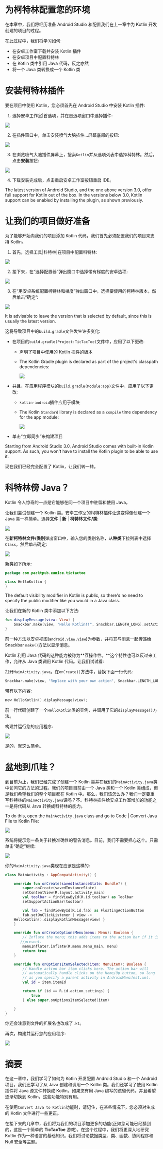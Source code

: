 # 为柯特林配置您的环境

在本章中，我们将经历准备 Android Studio 和配置我们在上一章中为 Kotlin 开发创建的项目的过程。

在此过程中，我们将学习如何:

*   在安卓工作室下载并安装 Kotlin 插件
*   在安卓项目中配置科特林
*   在 Kotlin 类中引用 Java 代码，反之亦然
*   将一个 Java 类转换成一个 Kotlin 类

# 安装柯特林插件

要在项目中使用 Kotlin，您必须首先在 Android Studio 中安装 Kotlin 插件:

1.  选择安卓工作室|首选项，并在首选项窗口中选择插件:

![](img/6eeca930-ba23-4cba-9262-9e4593ecaf45.png)

2.  在插件窗口中，单击安装喷气大脑插件...屏幕底部的按钮:

![](img/fbe19542-89f2-4282-a428-71b6b3ba60ac.png)

3.  在浏览喷气大脑插件屏幕上，搜索`Kotlin`并从选项列表中选择科特林。然后，点击**安装**按钮:

![](img/fcff73cc-716a-4821-acc3-22f88a3cfe8d.png)

4.  下载安装完成后，点击重启安卓工作室按钮重启 IDE。

The latest version of Android Studio, and the one above version 3.0, offer full support for Kotlin out of the box. In the versions below 3.0, Kotlin support can be enabled by installing the plugin, as shown previously.

# 让我们的项目做好准备

为了能够开始向我们的项目添加 Kotlin 代码，我们首先必须配置我们的项目来支持 Kotlin。

1.  首先，选择工具|科特林|在项目中配置科特林:

![](img/7b44bfcd-6216-469f-b715-425541d334a2.png)

2.  接下来，在“选择配置器”弹出窗口中选择带有梯度的安卓选项:

![](img/84bd81bf-8e66-44a3-8405-37b1770dff0f.png)

3.  在“用安卓系统配置柯特林和梯度”弹出窗口中，选择要使用的柯特林版本，然后单击“确定”:

![](img/e4f8234b-101b-466a-b2c2-6964455982c4.png)

It is advisable to leave the version that is selected by default, since this is usually the latest version.

这将导致项目中的`build.gradle`文件发生许多变化:

*   在项目的`build.gradle(Project:TicTacToe)`文件中，应用了以下更改:
    *   声明了项目中使用的 Kotlin 插件的版本
    *   The Kotlin Gradle plugin is declared as part of the project's classpath dependencies:

        ![](img/74bb5c89-3e61-479d-bba4-f95c7d7eafa5.png)

*   并且，在应用程序模块的`build.gradle(Module:app)`文件中，应用了以下更改:
    *   `kotlin-android`插件应用于模块
    *   The Kotlin `Standard` library is declared as a `compile` time dependency for the app module:

        ![](img/43fba6df-86e6-4d68-bc59-435746142b29.png)

*   单击“立即同步”来构建项目

Starting from Android Studio 3.0, Android Studio comes with built-in Kotlin support. As such, you won't have to install the Kotlin plugin to be able to use it.

现在我们已经完全配置了 Kotlin，让我们转一转。

# 科特林傍 Java？

Kotlin 令人惊奇的一点是它能够在同一个项目中驻留和使用 Java。

让我们尝试创建一个 Kotlin 类。安卓工作室的柯特林插件让这变得像创建一个 Java 类一样简单。选择**文件** | **新** | **柯特林文件/类**:

![](img/cb81df55-069c-4ff5-bbd4-86c507398631.png)

在**新柯特林文件/类别**弹出窗口中，输入您的类别名称，从**种类**下拉列表中选择`Class`，然后单击确定:

![](img/0587550e-c61c-42d0-a07a-a892ade2b6ef.png)

新类如下所示:

```kt
package com.packtpub.eunice.tictactoe

class HelloKotlin {
}
```

The default visibility modifier in Kotlin is public, so there's no need to specify the public modifier like you would in a Java class.

让我们在新的 Kotlin 类中添加以下方法:

```kt
fun displayMessage(view: View) {
    Snackbar.make(view, "Hello Kotlin!!", Snackbar.LENGTH_LONG).setAction("Action", null).show()
}
```

前一种方法以安卓视图(`android.view.View`)为参数，并将其与消息一起传递给 Snackbar `make()`方法以显示消息。

Kotlin 利用 Java 代码的这种能力被称为**互操作性。**这个特性也可以反过来工作，允许从 Java 类调用 Kotlin 代码。让我们试试看:

打开`MainActivity.java`。在`onCreate()`方法中，替换下面一行代码:

```kt
Snackbar.make(view, "Replace with your own action", Snackbar.LENGTH_LONG).setAction("Action", null).show();
```

带有以下内容:

```kt
new HelloKotlin().diplayMessage(view);
```

前一行代码创建了一个`HelloKotlin`类的实例，并调用了它的`displayMessage()`方法。

构建并运行您的应用程序:

![](img/267e173e-9907-49f9-b95b-556a5f8d1910.png)

是的，就这么简单。

# 盆地到爪哇？

到目前为止，我们已经完成了创建一个 Kotlin 类并在我们的`MainActivity.java`类中访问它的方法的过程。我们的项目目前由一个 Java 类和一个 Kotlin 类组成，但是我们希望我们的整个项目都在 Kotlin 中。那么，我们该怎么办？我们一定要重写科特林的`MainActivity.java`课吗？不。科特林插件给安卓工作室增加的功能之一是将代码从 Java 转换成科特林的能力。

To do this, open the `MainActivity.java` class and go to Code | Convert Java File to Kotlin File:

![](img/6c02e694-1bd4-424b-9880-e4dea0958994.png)

系统将提示您一条关于转换准确性的警告消息。目前，我们不需要担心这个。只需单击“确定”继续:

![](img/892ad161-1aad-4260-84fd-a0261b1784f4.png)

你的`MainActivity.java`类现在应该是这样的:

```kt
class MainActivity : AppCompatActivity() {

    override fun onCreate(savedInstanceState: Bundle?) {
        super.onCreate(savedInstanceState)
        setContentView(R.layout.activity_main)
        val toolbar = findViewById(R.id.toolbar) as Toolbar
        setSupportActionBar(toolbar)

        val fab = findViewById(R.id.fab) as FloatingActionButton
        fab.setOnClickListener { view ->   
    HelloKotlin().displayKotlinMessage(view) }
    }

    override fun onCreateOptionsMenu(menu: Menu): Boolean {
        // Inflate the menu; this adds items to the action bar if it is   
       //present.
        menuInflater.inflate(R.menu.menu_main, menu)
        return true
    }

    override fun onOptionsItemSelected(item: MenuItem): Boolean {
        // Handle action bar item clicks here. The action bar will
        // automatically handle clicks on the Home/Up button, so long
        // as you specify a parent activity in AndroidManifest.xml.
        val id = item.itemId

        return if (id == R.id.action_settings) {
            true
        } else super.onOptionsItemSelected(item)

    }
}
```

你还会注意到文件的扩展名也改成了`.kt`。

再次，构建并运行您的应用程序:

![](img/673bf8ad-1f55-43ea-bcd7-846405f8d22d.png)

# 摘要

在这一章中，我们学习了如何为 Kotlin 开发配置 Android Studio 和一个 Android 项目。我们还学习了从 Java 创建和调用一个 Kotlin 类。我们还学习了使用 Kotlin 插件将 Java 源文件转换成 Kotlin。如果您有用 Java 编写的遗留代码，并且希望逐渐切换到 Kotlin，这些功能特别有用。

在使用`Convert Java to Kotlin`功能时，请记住，在某些情况下，您必须对生成的 Kotlin 文件进行一些更正。

在接下来的几章中，我们将为我们的项目添加更多的功能(正如您可能已经猜到的，这是一个简单的 **TicTacToe** 游戏)。在这个过程中，我们将更深入地研究 Kotlin 作为一种语言的基础知识。我们将讨论数据类型、类、函数、协同程序和 Null 安全等主题。